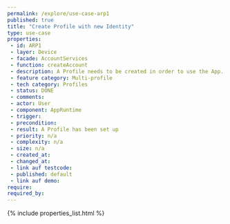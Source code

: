```yaml
---
permalink: /explore/use-case-arp1
published: true
title: "Create Profile with new Identity"
type: use-case
properties:
 - id: ARP1
 - layer: Device
 - facade: AccountServices
 - function: createAccount
 - description: A Profile needs to be created in order to use the App. Without a Profile, a very limited set of features is available. In order to create a Profile, the App's privacy policy and possibly end-user license agreements needs to be accepted.
 - feature category: Multi-profile
 - tech category: Profiles
 - status: DONE
 - comments: 
 - actor: User
 - component: AppRuntime
 - trigger: 
 - precondition: 
 - result: A Profile has been set up
 - priority: n/a
 - complexity: n/a
 - size: n/a
 - created_at: 
 - changed_at: 
 - link auf testcode: 
 - published: default
 - link auf demo: 
require:
required_by:
---
```

{% include properties_list.html %}
